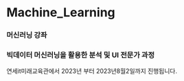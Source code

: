 # Machine_Learning

### 머신러닝 강좌

### 빅데이터 머신러닝을 활용한 분석 및 UI 전문가 과정

연세it미래교육관에서 2023년 부터 2023년8월2일까지 진행됩니다.
